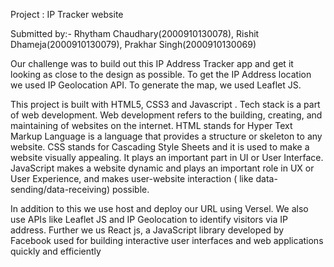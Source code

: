 Project : IP Tracker website
 
Submitted by:- 
Rhytham Chaudhary(2000910130078), 
Rishit Dhameja(2000910130079), 
Prakhar Singh(2000910130069)

Our challenge was to build out this IP Address Tracker app and get it looking as close to the design as possible. To get the IP Address location we used IP Geolocation API. To generate the map, we used Leaflet JS.

 This project is built with HTML5, CSS3 and Javascript . Tech stack is a part of web development. 
Web development refers to the building, creating, and maintaining of websites on the internet.
HTML stands for Hyper Text Markup Language is a language that provides a structure or skeleton to any website. 
CSS stands for Cascading Style Sheets and it is used to make a website visually appealing. It plays an important part in UI or User Interface. 
JavaScript makes a website dynamic and plays an important role in UX or User Experience, and makes user-website interaction ( like data-sending/data-receiving)     possible.

In addition to this we use host and deploy our URL using Versel. We also use APIs like Leaflet JS and IP Geolocation to identify visitors via IP address. 
Further we us React js, a JavaScript library developed by Facebook used for building interactive user interfaces and web applications quickly and efficiently
